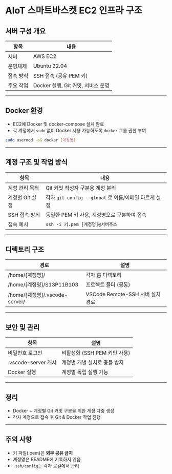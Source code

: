 # AIoT 스마트바스켓 EC2 인프라 구조

## 서버 구성 개요

| 항목 | 내용 |
|---|---|
| 서버 | AWS EC2 |
| 운영체제 | Ubuntu 22.04 |
| 접속 방식 | SSH 접속 (공유 PEM 키) |
| 주요 작업 | Docker 실행, Git 커밋, 서비스 운영 |

---

## Docker 환경

- EC2에 Docker 및 docker-compose 설치 완료
- 각 계정에서 `sudo` 없이 Docker 사용 가능하도록 `docker` 그룹 권한 부여

```bash
sudo usermod -aG docker [계정명]
```

---

## 계정 구조 및 작업 방식

| 항목 | 내용 |
|---|---|
| 계정 관리 목적 | Git 커밋 작성자 구분용 계정 분리 |
| 계정별 Git 설정 | 각자 `git config --global` 로 이름/이메일 다르게 설정 |
| SSH 접속 방식 | 동일한 PEM 키 사용, 계정명으로 구분하여 접속 |
| 접속 예시 | `ssh -i 키.pem [계정명]@서버주소` |

---

## 디렉토리 구조

| 경로 | 설명 |
|---|---|
| /home/[계정명]/ | 각자 홈 디렉토리 |
| /home/[계정명]/S13P11B103 | 프로젝트 폴더 (공통) |
| /home/[계정명]/.vscode-server/ | VSCode Remote-SSH 서버 설치 경로 |

---

## 보안 및 관리

| 항목 | 설명 |
|---|---|
| 비밀번호 로그인 | 비활성화 (SSH PEM 키만 사용) |
| .vscode-server 캐시 | 계정별 개별 설치로 충돌 방지 |
| Docker 실행 | 계정별 독립 실행 가능 |

---

## 정리

- Docker + 계정별 Git 커밋 구분을 위한 계정 다중 생성
- 각자 계정으로 접속 후 Git & Docker 작업 진행

---

## 주의 사항

- 키 파일(.pem)은 **외부 공유 금지**
- 계정명은 README에 기록하지 않음
- `.ssh/config`는 각자 로컬에서 관리
